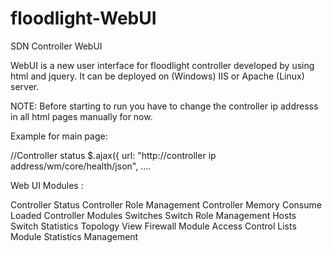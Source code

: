 # floodlight-WebUI
SDN Controller  WebUI

WebUI is a new user interface for floodlight controller developed by using html and jquery. It can be deployed on (Windows) IIS or Apache (Linux) server.  

NOTE: Before starting to run you have to change the controller ip addresss in all html pages manually for now. 

Example for main page:  

 //Controller status
        $.ajax({
            url: "http://controller ip address/wm/core/health/json", ....

Web UI Modules : 

Controller Status 
Controller Role Management
Controller Memory Consume
Loaded  Controller Modules
Switches 
Switch Role Management
Hosts
Switch Statistics 
Topology View
Firewall Module
Access Control Lists Module
Statistics Management




